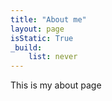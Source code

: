 ```yaml
---
title: "About me"
layout: page
isStatic: True
_build:
    list: never
---
```



This is my about page